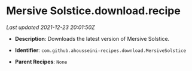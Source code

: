 # Mersive Solstice.download.recipe

_Last updated 2021-12-23 20:01:50Z_

- **Description**: Downloads the latest version of Mersive Solstice.

- **Identifier**: `com.github.ahousseini-recipes.download.MersiveSolstice`

- **Parent Recipes**: `None`
